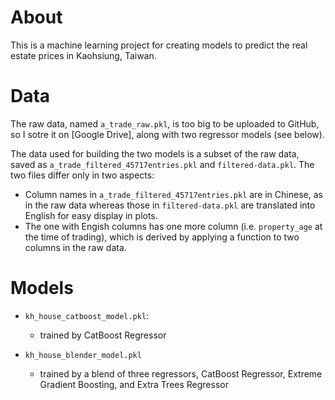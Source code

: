 # About
This is a machine learning project for creating models to predict the real estate prices in Kaohsiung, Taiwan.

# Data
The raw data, named `a_trade_raw.pkl`, is too big to be uploaded to GitHub, so I sotre it on [Google Drive], along with two regressor models (see below).

The data used for building the two models is a subset of the raw data, saved as `a_trade_filtered_45717entries.pkl` and `filtered-data.pkl`. The two files differ only in two aspects:
- Column names in `a_trade_filtered_45717entries.pkl` are in Chinese, as in the raw data whereas those in `filtered-data.pkl` are translated into English for easy display in plots.  
- The one with Engish columns has one more column (i.e. `property_age` at the time of trading), which is derived by applying a function to two columns in the raw data. 

# Models
- `kh_house_catboost_model.pkl`: 
  * trained by CatBoost Regressor 
  
- `kh_house_blender_model.pkl`
  * trained by a blend of three regressors, CatBoost Regressor, Extreme Gradient Boosting, and Extra Trees Regressor 
